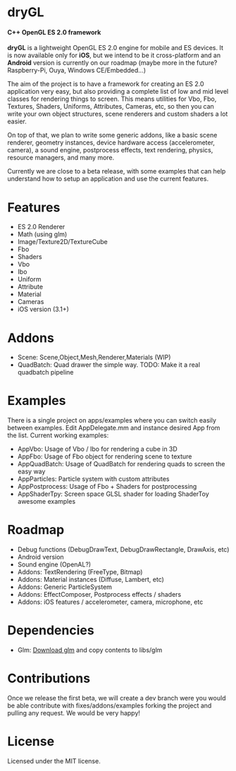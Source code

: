 dryGL
=====

#### C++ OpenGL ES 2.0 framework ####

**dryGL** is a lightweight OpenGL ES 2.0 engine for mobile and ES devices. It is now available only for **iOS**, but we intend to be it cross-platform and an **Android** version is currently on our roadmap (maybe more in the future? Raspberry-Pi, Ouya, Windows CE/Embedded...)

The aim of the project is to have a framework for creating an ES 2.0 application very easy, but also providing a complete list of low and mid level classes for rendering things to screen.
This means utilities for Vbo, Fbo, Textures, Shaders, Uniforms, Attributes, Cameras, etc, so then you can write your own object structures, scene renderers and custom shaders a lot easier.

On top of that, we plan to write some generic addons, like a basic scene renderer, geometry instances, device hardware access (accelerometer, camera), a sound engine, postprocess effects, text rendering, physics, resource managers, and many more.

Currently we are close to a beta release, with some examples that can help understand how to setup an application and use the current features.

Features
========
- ES 2.0 Renderer
- Math (using glm)
- Image/Texture2D/TextureCube
- Fbo
- Shaders
- Vbo
- Ibo
- Uniform
- Attribute
- Material
- Cameras
- iOS version (3.1+)

Addons
======
- Scene: Scene,Object,Mesh,Renderer,Materials (WIP)
- QuadBatch: Quad drawer the simple way. TODO: Make it a real quadbatch pipeline

Examples
========
There is a single project on apps/examples where you can switch easily between examples. Edit AppDelegate.mm and instance desired App from the list.
Current working examples:
- AppVbo: Usage of Vbo / Ibo for rendering a cube in 3D
- AppFbo: Usage of Fbo object for rendering scene to texture
- AppQuadBatch: Usage of QuadBatch for rendering quads to screen the easy way
- AppParticles: Particle system with custom attributes
- AppPostprocess: Usage of Fbo + Shaders for postprocessing
- AppShaderTpy: Screen space GLSL shader for loading ShaderToy awesome examples

Roadmap
=======
- Debug functions (DebugDrawText, DebugDrawRectangle, DrawAxis, etc)
- Android version
- Sound engine (OpenAL?)
- Addons: TextRendering (FreeType, Bitmap)
- Addons: Material instances (Diffuse, Lambert, etc)
- Addons: Generic ParticleSystem
- Addons: EffectComposer, Postprocess effects / shaders
- Addons: iOS features / accelerometer, camera, microphone, etc

Dependencies
============
- Glm: [Download glm](http://glm.g-truc.net/) and copy contents to libs/glm

Contributions
=============

Once we release the first beta, we will create a dev branch were you would be able contribute with fixes/addons/examples forking the project and pulling any request. We would be very happy!

License
=======

Licensed under the MIT license.
